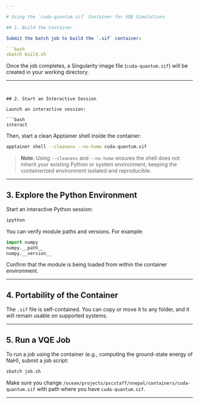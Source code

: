 ```yaml
---

# Using the `cuda-quantum.sif` Container for VQE Simulations

## 1. Build the Container

Submit the batch job to build the `.sif` container:

```bash
sbatch build.sh
```

Once the job completes, a Singularity image file (`cuda-quantum.sif`) will be created in your working directory.

---
```


## 2. Start an Interactive Session

Launch an interactive session:

```bash
interact
```

Then, start a clean Apptainer shell inside the container:

```bash
apptainer shell --cleanenv --no-home cuda-quantum.sif
```

> **Note**: Using `--cleanenv` and `--no-home` ensures the shell does not inherit your existing Python or system environment, keeping the containerized environment isolated and reproducible.

---

## 3. Explore the Python Environment

Start an interactive Python session:

```bash
ipython
```

You can verify module paths and versions. For example:

```python
import numpy
numpy.__path__
numpy.__version__
```

Confirm that the module is being loaded from within the container environment.

---

## 4. Portability of the Container

The `.sif` file is self-contained. You can copy or move it to any folder, and it will remain usable on supported systems.

---

## 5. Run a VQE Job

To run a job using the container (e.g., computing the ground-state energy of NaH), submit a job script:

```bash
sbatch job.sh
```
Make sure you change `/ocean/projects/pscstaff/nnepal/containers/cuda-quantum.sif` with path where you have `cuda-quantum.sif`.

---

